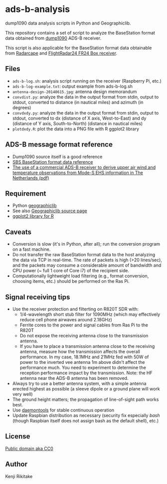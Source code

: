 # ads-b-analysis

dump1090 data analysis scripts in Python and Geographiclib.

This repository contains a set of script to analyze the BaseStation format data
obtained from [dump1090](https://github.com/MalcolmRobb/dump1090) ADS-B
receiver.

This script is also applicable for the BaseStation format data obtainable from
[Radarcape](http://shop.jetvision.de/epages/64807909.sf/en_GB/?ViewObjectPath=%2FShops%2F64807909%2FCategories%2FRadarcape) and [FlightRadar24 FR24 Box
receiver](http://www.flightradar24.com/free-ads-b-equipment/).

## Files

* `ads-b-log.sh`: analysis script running on the receiver (Raspberry Pi, etc.)
* `ads-b-log-example.txt`: output example from ads-b-log.sh
* `antenna-design-20140615.jpg`: antenna design memorandum
* `convdist.py`: analyze the data in the output format from stdin, output to stdout, converted to distance (in nautical miles) and azimuth (in degrees)
* `convdxdy.py`: analyze the data in the output format from stdin, output to stdout, converted to dx (distance of X axis, West-to-East) and dy (distance of Y axis, South-to-North) (distance in nautical miles)
* `plotdxdy.R`: plot the data into a PNG file with R ggplot2 library

## ADS-B message format reference

* Dump1090 source itself is a good reference
* [SBS BaseStation format data reference](http://www.homepages.mcb.net/bones/SBS/Article/Barebones42_Socket_Data.htm)
* [The use of a commercial ADS-B receiver to derive upper air wind and temperature observations from Mode-S EHS information in The Netherlands (pdf)](http://www.knmi.nl/bibliotheek/knmipubTR/TR336.pdf)

## Requirement

* Python [geographiclib](https://pypi.python.org/pypi/geographiclib)
* See also [Geographiclib source page](http://geographiclib.sourceforge.net/)
* [ggplot2 library for R](http://ggplot2.org/)

## Caveats

* Conversion is slow (it's in Python, after all); run the conversion program on a fast machine.
* Do not transfer the raw BaseStation format data to the host analyzing the data via TCP in real-time. The rate of packets is high (>20 lines/sec), and the packets may consume a considerable amount of bandwidth and CPU power (~ full 1 core of Core i7) of the recipient side.
* Computationally lightweight load filtering (e.g., format conversion, choosing items, etc.) should be performed on the Ras Pi.

## Signal receiving tips

* Use the receiver protection and filterting on R820T SDR with:
    * 1/4-wavelength short stub filter for 1090MHz (which may effectively reduce cell phone airwaves around 2.18GHz)
    * Ferrite cores to the power and signal cables from Ras Pi to the R820T
    * Do not expose the receiving antenna close to the transmission antenna.
    * If you have to place a transmission antenna close to the receiving antenna, measure how the transmission affects the overall performance. In my case, 18.1MHz and 21MHz fed with 50W of power to the inverted vee antenna 1m above didn't affect the performance much. You need to experiment to determine the reception performance impact by the transmission. Note: the HF antenna near the ADS-B antenna has been removed.
* Always try to use a better antenna system, with a simple antenna erected highest as possible (a sleeve dipole or a ground plane will work very well)
* The ground height matters; the propagation of line-of-sight path works best.
* Use [daemontools](http://cr.yp.to/daemontools.html) for stable continuous operation
* Update Raspbian distribution as necessary (security fix especially *bash* (though Raspbian itself does not assign bash as the default shell), etc.)

## License

[Public domain aka CC0](http://creativecommons.org/publicdomain/zero/1.0/)

## Author

Kenji Rikitake
